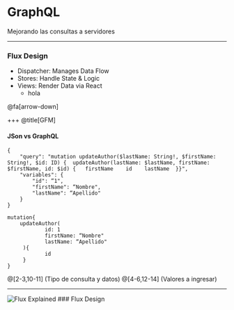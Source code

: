 
# GraphQL

Mejorando las consultas a servidores

---

### Flux Design

- Dispatcher: Manages Data Flow
- Stores: Handle State & Logic
- Views: Render Data via React
  -  hola
  
@fa[arrow-down]

+++
@title[GFM]

#### JSon vs GraphQL

```
{
	"query": "mutation updateAuthor($lastName: String!, $firstName: String!, $id: ID) {  updateAuthor(lastName: $lastName, firstName: $firstName, id: $id) {   firstName    id    lastName  }}",
	"variables": {
		"id": “1",
		"firstName": “Nombre",
		"lastName": “Apellido"
	}
}

mutation{
  	updateAuthor(
    		id: 1
    		firstName: “Nombre"
    		lastName: “Apellido"
 	 ){
    		id
 	 }
}
```

@[2-3,10-11] (Tipo de consulta y datos)
@[4-6,12-14] (Valores a ingresar)

---

![Flux Explained](https://facebook.github.io/flux/img/flux-simple-f8-diagram-explained-1300w.png)  ### Flux Design
